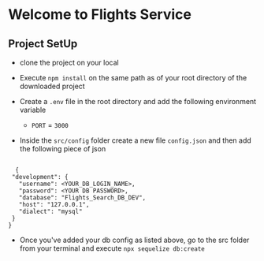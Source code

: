 # Welcome to Flights Service

## Project SetUp
 - clone the project on your local
 - Execute `npm install` on the same path as of your root 
directory of the downloaded project
 - Create a `.env` file in the root directory and add the following environment variable
     - `PORT` = `3000`

 - Inside the `src/config` folder create a new file `config.json` and then add the following piece of json


 ```

   {
  "development": {
    "username": <YOUR_DB_LOGIN_NAME>,
    "password": <YOUR DB PASSWORD>,
    "database": "Flights_Search_DB_DEV",
    "host": "127.0.0.1",
    "dialect": "mysql"
  }
}

 ```
- Once you've added your db config as listed above, go to the src folder from your terminal and execute `npx sequelize db:create`        
